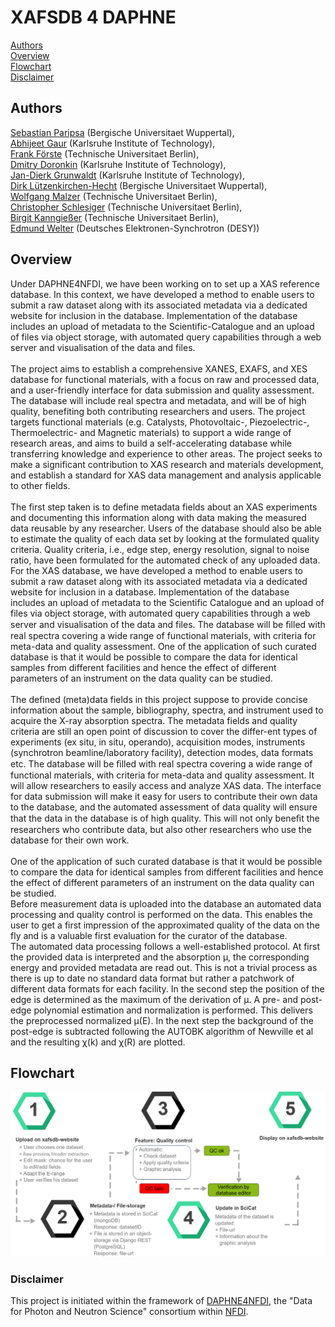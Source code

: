 <link rel="stylesheet" type="text/css" href="/css/custom.css">

# XAFSDB 4 DAPHNE

[Authors](#authors)<br>
[Overview](#overview)<br>
[Flowchart](#flowchart)<br>
[Disclaimer](#disclaimer)<br>

## Authors
[Sebastian Paripsa](mailto:paripsa@uni-wuppertal.de) (Bergische Universitaet Wuppertal),<br>
[Abhijeet Gaur](mailto:abhijeet.gaur@kit.edu) (Karlsruhe Institute of Technology),<br>
[Frank Förste](mailto:ffoerste@physik.tu-berlin.de) (Technische Universitaet Berlin),<br>
[Dmitry Doronkin](mailto:dmitry.doronkin@kit.edu) (Karlsruhe Institute of Technology),<br>
[Jan-Dierk Grunwaldt](mailto:grunwaldt@kit.edu) (Karlsruhe Institute of Technology),<br>
[Dirk Lützenkirchen-Hecht](mailto:dirklh@uni-wuppertal.de) (Bergische Universitaet Wuppertal),<br>
[Wolfgang Malzer](mailto:wolfgang.malzer@tu-berlin.de) (Technische Universitaet Berlin),<br>
[Christopher Schlesiger](mailto:christopher.schlesiger@tu-berlin.de) (Technische Universitaet Berlin),<br>
[Birgit Kanngießer](mailto:birgit.kanngiesser@tu-berlin.de) (Technische Universitaet Berlin),<br>
[Edmund Welter](mailto:edmund.welter@desy.de) (Deutsches Elektronen-Synchrotron (DESY))<br>

## Overview
Under DAPHNE4NFDI, we have been working on to set up a XAS reference database. In this context, we have developed a method to enable users to submit a raw dataset along with its associated metadata via a dedicated website for inclusion in the database. Implementation of the database includes an upload of metadata to the Scientific-Catalogue and an upload of files via object storage, with automated query capabilities through a web server and visualisation of the data and files.
<br><br>
The project aims to establish a comprehensive XANES, EXAFS, and XES database for functional materials, with a focus on raw and processed data, and a user-friendly interface for data submission and quality assessment. The database will include real spectra and metadata, and will be of high quality, benefiting both contributing researchers and users. The project targets functional materials (e.g. Catalysts, Photovoltaic-, Piezoelectric-, Thermoelectric- and Magnetic materials) to support a wide range of research areas, and aims to build a self-accelerating database while transferring knowledge and experience to other areas. The project seeks to make a significant contribution to XAS research and materials development, and establish a standard for XAS data management and analysis applicable to other fields.
<br><br>
The first step taken is to define metadata fields about an XAS experiments and documenting this information along with data making the measured data reusable by any researcher. Users of the database should also be able to estimate the quality of each data set by looking at the formulated quality criteria. Quality criteria, i.e., edge step, energy resolution, signal to noise ratio, have been formulated for the automated check of any uploaded data. For the XAS database, we have developed a method to enable users to submit a raw dataset along with its associated metadata via a dedicated website for inclusion in a database. Implementation of the database includes an upload of metadata to the Scientific Catalogue and an upload of files via object storage, with automated query capabilities through a web server and visualisation of the data and files. The database will be ﬁlled with real spectra covering a wide range of functional materials, with criteria for meta-data and quality assessment. One of the application of such curated database is that it would be possible to compare the data for identical samples from different facilities and hence the effect of different parameters of an instrument on the data quality can be studied.
<br><br>
The defined (meta)data fields in this project suppose to provide concise information about the sample, bibliography, spectra, and instrument used to acquire the X-ray absorption spectra. The metadata fields and quality criteria are still an open point of discussion to cover the differ-ent types of experiments (ex situ, in situ, operando), acquisition modes, instruments (synchrotron beamline/laboratory facility), detection modes, data formats etc. The database will be ﬁlled with real spectra covering a wide range of functional materials, with criteria for meta-data and quality assessment. It will allow researchers to easily access and analyze XAS data. The interface for data submission will make it easy for users to contribute their own data to the database, and the automated assessment of data quality will ensure that the data in the database is of high quality. This will not only beneﬁt the researchers who contribute data, but also other researchers who use the database for their own work.
<br><br>
One of the application of such curated database is that it would be possible to compare the data for identical samples from different facilities and hence the effect of different parameters of an instrument on the data quality can be studied.<br>
Before measurement data is uploaded into the database an automated data processing and quality control is performed on the data. This enables the user to get a first impression of the approximated quality of the data on the fly and is a valuable first evaluation for the curator of the database.<br>
The automated data processing follows a well-established protocol. At first the provided data is interpreted and the absorption µ, the corresponding energy and provided metadata are read out. This is not a trivial process as there is up to date no standard data format but rather a patchwork of different data formats for each facility. In the second step the position of the edge is determined as the maximum of the derivation of µ. A pre- and post-edge polynomial estimation and normalization is performed. This delivers the preprocessed normalized µ(E). In the next step the background of the post-edge is subtracted following the AUTOBK algorithm of Newville et al and the resulting χ(k) and χ(R) are plotted.

## Flowchart
![Flowchart](1.png)

### Disclaimer
This project is initiated within the framework of [DAPHNE4NFDI](https://www.daphne4nfdi.de/english/index.php), the "Data for Photon and Neutron Science" consortium within [NFDI](https://www.nfdi.de/?lang=en).
